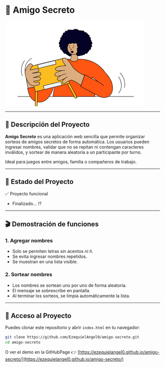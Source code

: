 # 🎁 Amigo Secreto

![Portada](assets/amigo-secreto.png)

---

## 📌 Descripción del Proyecto

**Amigo Secreto** es una aplicación web sencilla que permite organizar sorteos de amigos secretos de forma automática. Los usuarios pueden ingresar nombres, validar que no se repitan ni contengan caracteres inválidos, y sortear de manera aleatoria a un participante por turno.

Ideal para juegos entre amigos, familia o compañeros de trabajo.

---

## 🚧 Estado del Proyecto

✅ Proyecto funcional  
- Finalizado... ⁉️

---

## 🎬 Demostración de funciones

### 1. Agregar nombres

- Solo se permiten letras sin acentos ni ñ.
- Se evita ingresar nombres repetidos.
- Se muestran en una lista visible.

### 2. Sortear nombres

- Los nombres se sortean uno por uno de forma aleatoria.
- El mensaje se sobrescribe en pantalla.
- Al terminar los sorteos, se limpia automáticamente la lista.

---

## 🔗 Acceso al Proyecto

Puedes clonar este repositorio y abrir `index.html` en tu navegador:

```bash
git clone https://github.com/EzequielAngel0/amigo-secreto.git
cd amigo-secreto

```
O ver el demo en la GitHubPage
👉 [https://ezequielangel0.github.io/amigo-secreto/](https://ezequielangel0.github.io/amigo-secreto/)
